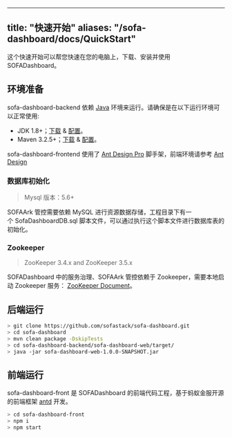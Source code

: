 
---
title: "快速开始"
aliases: "/sofa-dashboard/docs/QuickStart"
---


这个快速开始可以帮您快速在您的电脑上，下载、安装并使用 SOFADashboard。

## 环境准备

sofa-dashboard-backend 依赖 [Java](https://docs.oracle.com/cd/E19182-01/820-7851/inst_cli_jdk_javahome_t/) 环境来运行。请确保是在以下运行环境可以正常使用:

* JDK 1.8+；[下载](http://www.oracle.com/technetwork/java/javase/downloads/jdk8-downloads-2133151.html) & [配置](https://docs.oracle.com/cd/E19182-01/820-7851/inst_cli_jdk_javahome_t/)。
* Maven 3.2.5+；[下载](https://maven.apache.org/download.cgi) & [配置](https://maven.apache.org/settings.html)。

sofa-dashboard-frontend 使用了 [Ant Design Pro](https://github.com/ant-design/ant-design-pro) 脚手架，前端环境请参考 [Ant Design](https://github.com/ant-design/ant-design/blob/master/README-zh_CN.md)

### 数据库初始化

> Mysql 版本：5.6+

SOFAArk 管控需要依赖 MySQL 进行资源数据存储，工程目录下有一个 SofaDashboardDB.sql 脚本文件，可以通过执行这个脚本文件进行数据库表的初始化。

### Zookeeper 

> ZooKeeper 3.4.x and ZooKeeper 3.5.x

SOFADashboard 中的服务治理、SOFAArk 管控依赖于 Zookeeper，需要本地启动 Zookeeper 服务： [ZooKeeper Document](https://zookeeper.apache.org/doc/current/zookeeperStarted.html)。

## 后端运行

```bash
> git clone https://github.com/sofastack/sofa-dashboard.git
> cd sofa-dashboard
> mvn clean package -DskipTests
> cd sofa-dashboard-backend/sofa-dashboard-web/target/
> java -jar sofa-dashboard-web-1.0.0-SNAPSHOT.jar
```

## 前端运行

sofa-dashboard-front 是 SOFADashboard 的前端代码工程，基于蚂蚁金服开源的前端框架 [antd](https://ant.design/) 开发。

```bash
> cd sofa-dashboard-front
> npm i
> npm start
```


